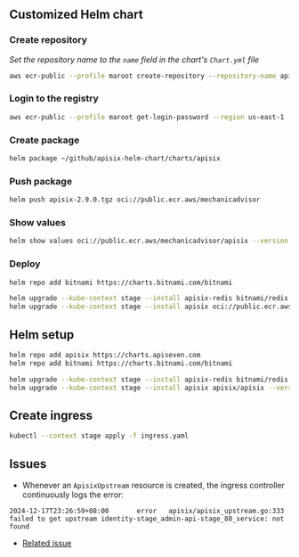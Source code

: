 
## Customized Helm chart

### Create repository
*Set the repository name to the `name` field in the chart's `Chart.yml` file*
```bash
aws ecr-public --profile maroot create-repository --repository-name apisix --region us-east-1
```
### Login to the registry
```bash
aws ecr-public --profile maroot get-login-password --region us-east-1 | helm registry login --username AWS --password-stdin public.ecr.aws
```
### Create package
```bash
helm package ~/github/apisix-helm-chart/charts/apisix
```
### Push package
```bash
helm push apisix-2.9.0.tgz oci://public.ecr.aws/mechanicadvisor
```
### Show values
```bash
helm show values oci://public.ecr.aws/mechanicadvisor/apisix --version 2.9.0
```
### Deploy
```bash
helm repo add bitnami https://charts.bitnami.com/bitnami

helm upgrade --kube-context stage --install apisix-redis bitnami/redis --version 20.3.0 -n apisix --create-namespace -f values-redis.yaml
helm upgrade --kube-context stage --install apisix oci://public.ecr.aws/mechanicadvisor --version 2.9.0 -n apisix --create-namespace -f values-apisix.yaml -f values-apisix-stage.yaml
```

## Helm setup
```bash
helm repo add apisix https://charts.apiseven.com
helm repo add bitnami https://charts.bitnami.com/bitnami

helm upgrade --kube-context stage --install apisix-redis bitnami/redis --version 20.3.0 -n apisix --create-namespace -f values-redis.yaml
helm upgrade --kube-context stage --install apisix apisix/apisix --version 2.10.0 -n apisix --create-namespace -f values-apisix.yaml -f values-apisix-stage.yaml
```
## Create ingress
```bash
kubectl --context stage apply -f ingress.yaml
```

## Issues

- Whenever an `ApisixUpstream` resource is created, the ingress controller continuously logs the error:
```
2024-12-17T23:26:59+08:00       error   apisix/apisix_upstream.go:333   failed to get upstream identity-stage_admin-api-stage_80_service: not found
```

  - [Related issue](https://github.com/apache/apisix-ingress-controller/issues/1855)